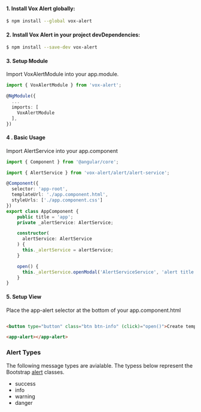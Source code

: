 
#### 1. Install Vox Alert globally:


```sh
$ npm install --global vox-alert
```

#### 2. Install Vox Alert in your project devDependencies:

```sh
$ npm install --save-dev vox-alert
```

#### 3. Setup Module

Import VoxAlertModule into your app.module.

```ts
import { VoxAlertModule } from 'vox-alert';

@NgModule({
  ...
  imports: [
    VoxAlertModule
  ],
})
```


#### 4 . Basic Usage
Import AlertService into your app.component

```ts
import { Component } from '@angular/core';

import { AlertService } from 'vox-alert/alert/alert-service';

@Component({
  selector: 'app-root',
  templateUrl: './app.component.html',
  styleUrls: ['./app.component.css']
})
export class AppComponent {
    public title = 'app';
    private _alertService: AlertService;

    constructor(
      alertService: AlertService
    ) {
      this._alertService = alertService;
    }

    open() {
      this._alertService.openModal('AlertServiceService', 'alert title', 'success');
    }
}

```

#### 5. Setup View
Place the app-alert selector at the bottom of your app.component.html
```html

<button type="button" class="btn btn-info" (click)="open()">Create template alert</button>

<app-alert></app-alert>

```

### Alert Types
The following message types are avialable. The typess below represent the Bootstrap [alert](https://v4-alpha.getbootstrap.com/components/alerts/) classes.
* success
* info
* warning
* danger
